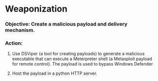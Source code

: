 # Weaponization

### Objective: Create a malicious payload and delivery mechanism.

### Action:

1. Use DSViper (a tool for creating payloads) to generate a malicious executable that can execute a Meterpreter shell (a Metasploit payload for remote control). The payload is used to bypass Windows Defender

2. Host the payload in a python HTTP server.

